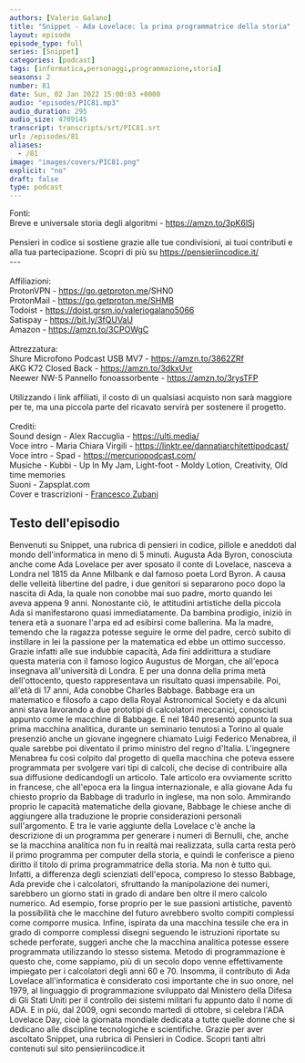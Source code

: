 ```yaml
---
authors: [Valerio Galano]
title: "Snippet - Ada Lovelace: la prima programmatrice della storia"
layout: episode
episode_type: full
series: [Snippet]
categories: [podcast]
tags: [informatica,personaggi,programmazione,storia]
seasons: 2
number: 81
date: Sun, 02 Jan 2022 15:00:03 +0000
audio: "episodes/PIC81.mp3"
audio_duration: 295
audio_size: 4709145
transcript: transcripts/srt/PIC81.srt
url: /episodes/81
aliases: 
  - /81
image: "images/covers/PIC81.png"
explicit: "no"
draft: false
type: podcast
---
```

Fonti:<br />Breve e universale storia degli algoritmi - <a href="https://amzn.to/3pK6lSj" rel="noopener">https://amzn.to/3pK6lSj</a> <br /><br />Pensieri in codice si sostiene grazie alle tue condivisioni, ai tuoi contributi e alla tua partecipazione. Scopri di più su <a href="https://pensieriincodice.it/" rel="noopener">https://pensieriincodice.it/</a> <br />---<br /><br />Affiliazioni:<br />ProtonVPN - <a href="https://go.getproton.me" rel="noopener">https://go.getproton.me</a>/SHN0 <br />ProtonMail - <a href="https://go.getproton.me/SHMB" rel="noopener">https://go.getproton.me/SHMB</a> <br />Todoist - <a href="https://doist.grsm.io/valeriogalano5066" rel="noopener">https://doist.grsm.io/valeriogalano5066</a> <br />Satispay - <a href="https://bit.ly/3fQUVaU" rel="noopener">https://bit.ly/3fQUVaU</a> <br />Amazon - <a href="https://amzn.to/3CPOWgC" rel="noopener">https://amzn.to/3CPOWgC</a> <br /><br />Attrezzatura:<br />Shure Microfono Podcast USB MV7 - <a href="https://amzn.to/3862ZRf" rel="noopener">https://amzn.to/3862ZRf</a> <br />AKG K72 Closed Back - <a href="https://amzn.to/3dkxUvr" rel="noopener">https://amzn.to/3dkxUvr</a> <br />Neewer NW-5 Pannello fonoassorbente - <a href="https://amzn.to/3rysTFP" rel="noopener">https://amzn.to/3rysTFP</a> <br /><br />Utilizzando i link affiliati, il costo di un qualsiasi acquisto non sarà maggiore per te, ma una piccola parte del ricavato servirà per sostenere il progetto.<br /><br />Crediti:<br />Sound design - Alex Raccuglia - <a href="https://ulti.media/" rel="noopener">https://ulti.media/</a> <br />Voce intro - Maria Chiara Virgili - <a href="https://linktr.ee/dannatiarchitettipodcast/" rel="noopener">https://linktr.ee/dannatiarchitettipodcast/</a>  <br />Voce intro - Spad - <a href="https://mercuriopodcast.com/" rel="noopener">https://mercuriopodcast.com/</a> <br />Musiche - Kubbi - Up In My Jam, Light-foot - Moldy Lotion, Creativity, Old time memories<br />Suoni - Zapsplat.com<br />Cover e trascrizioni - <a href="https://it.linkedin.com/in/francesco-zubani-5957081a6" rel="noopener">Francesco Zubani</a>

<!-- more -->

## Testo dell'episodio

Benvenuti su Snippet, una rubrica di pensieri in codice, pillole e aneddoti dal mondo dell'informatica
in meno di 5 minuti.
Augusta Ada Byron, conosciuta anche come Ada Lovelace per aver sposato il conte di
Lovelace, nasceva a Londra nel 1815 da Anne Milbank e dal famoso poeta Lord Byron.
A causa delle velleità libertine del padre, i due genitori si separarono poco dopo la
nascita di Ada, la quale non conobbe mai suo padre, morto quando lei aveva appena
9 anni.
Nonostante ciò, le attitudini artistiche della piccola Ada si manifestarono quasi immediatamente.
Da bambina prodigio, iniziò in tenera età a suonare l'arpa ed ad esibirsi come ballerina.
Ma la madre, temendo che la ragazza potesse seguire le orme del padre, cercò subito di
instillare in lei la passione per la matematica ed ebbe un ottimo successo.
Grazie infatti alle sue indubbie capacità, Ada finì addirittura a studiare questa materia
con il famoso logico Augustus de Morgan, che all'epoca insegnava all'università di Londra.
E per una donna della prima metà dell'ottocento, questo rappresentava un risultato quasi impensabile.
Poi, all'età di 17 anni, Ada conobbe Charles Babbage.
Babbage era un matematico e filosofo a capo della Royal Astronomical Society e da alcuni
anni stava lavorando a due prototipi di calcolatori meccanici, conosciuti appunto come le macchine
di Babbage.
E nel 1840 presentò appunto la sua prima macchina analitica, durante un seminario tenutosi
a Torino al quale presenziò anche un giovane ingegnere chiamato Luigi Federico Menabrea,
il quale sarebbe poi diventato il primo ministro del regno d'Italia.
L'ingegnere Menabrea fu così colpito dal progetto di quella macchina che poteva essere
programmata per svolgere vari tipi di calcoli, che decise di contribuire alla sua diffusione
dedicandogli un articolo.
Tale articolo era ovviamente scritto in francese, che all'epoca era la lingua internazionale,
e alla giovane Ada fu chiesto proprio da Babbage di tradurlo in inglese, ma non solo.
Ammirando proprio le capacità matematiche della giovane, Babbage le chiese anche di
aggiungere alla traduzione le proprie considerazioni personali sull'argomento.
E tra le varie aggiunte della Lovelace c'è anche la descrizione di un programma per generare
i numeri di Bernulli, che, anche se la macchina analitica non fu in realtà mai realizzata,
sulla carta resta però il primo programma per computer della storia, e quindi le conferisce
a pieno diritto il titolo di prima programmatrice della storia.
Ma non è tutto qui.
Infatti, a differenza degli scienziati dell'epoca, compreso lo stesso Babbage, Ada previde che
i calcolatori, sfruttando la manipolazione dei numeri, sarebbero un giorno stati in grado
di andare ben oltre il mero calcolo numerico.
Ad esempio, forse proprio per le sue passioni artistiche, paventò la possibilità che le
macchine del futuro avrebbero svolto compiti complessi come comporre musica.
Infine, ispirata da una macchina tessile che era in grado di comporre complessi disegni
seguendo le istruzioni riportate su schede perforate, suggerì anche che la macchina
analitica potesse essere programmata utilizzando lo stesso sistema.
Metodo di programmazione è questo che, come sappiamo, più di un secolo dopo venne effettivamente
impiegato per i calcolatori degli anni 60 e 70.
Insomma, il contributo di Ada Lovelace all'informatica è considerato così importante che in suo
onore, nel 1979, al linguaggio di programmazione sviluppato dal Ministero della Difesa di
Gli Stati Uniti per il controllo dei sistemi militari fu appunto dato il nome di ADA.
E in più, dal 2009, ogni secondo martedì di ottobre, si celebra l'ADA Lovelace Day,
cioè la giornata mondiale dedicata a tutte quelle donne che si dedicano alle discipline
tecnologiche e scientifiche.
Grazie per aver ascoltato Snippet, una rubrica di Pensieri in Codice.
Scopri tanti altri contenuti sul sito pensieriincodice.it

